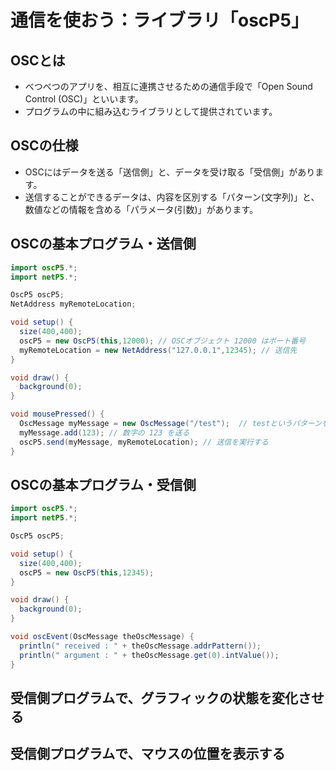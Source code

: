 #  通信を使おう：ライブラリ「oscP5」

## OSCとは

- べつべつのアプリを、相互に連携させるための通信手段で「Open Sound Control (OSC)」といいます。
- プログラムの中に組み込むライブラリとして提供されています。

## OSCの仕様

 - OSCにはデータを送る「送信側」と、データを受け取る「受信側」があります。
 - 送信することができるデータは、内容を区別する「パターン(文字列)」と、数値などの情報を含める「パラメータ(引数)」があります。

## OSCの基本プログラム・送信側

~~~Java
import oscP5.*;
import netP5.*;

OscP5 oscP5;
NetAddress myRemoteLocation;

void setup() {
  size(400,400);
  oscP5 = new OscP5(this,12000); // OSCオブジェクト 12000 はポート番号
  myRemoteLocation = new NetAddress("127.0.0.1",12345); // 送信先
}

void draw() {
  background(0);  
}

void mousePressed() {
  OscMessage myMessage = new OscMessage("/test");  // testというパターンを送る
  myMessage.add(123); // 数字の 123 を送る
  oscP5.send(myMessage, myRemoteLocation); // 送信を実行する
}
~~~

## OSCの基本プログラム・受信側

~~~Java
import oscP5.*;
import netP5.*;

OscP5 oscP5;

void setup() {
  size(400,400);
  oscP5 = new OscP5(this,12345);
}

void draw() {
  background(0);  
}

void oscEvent(OscMessage theOscMessage) {
  println(" received : " + theOscMessage.addrPattern());
  println(" argument : " + theOscMessage.get(0).intValue());
}
~~~

## 受信側プログラムで、グラフィックの状態を変化させる


## 受信側プログラムで、マウスの位置を表示する
